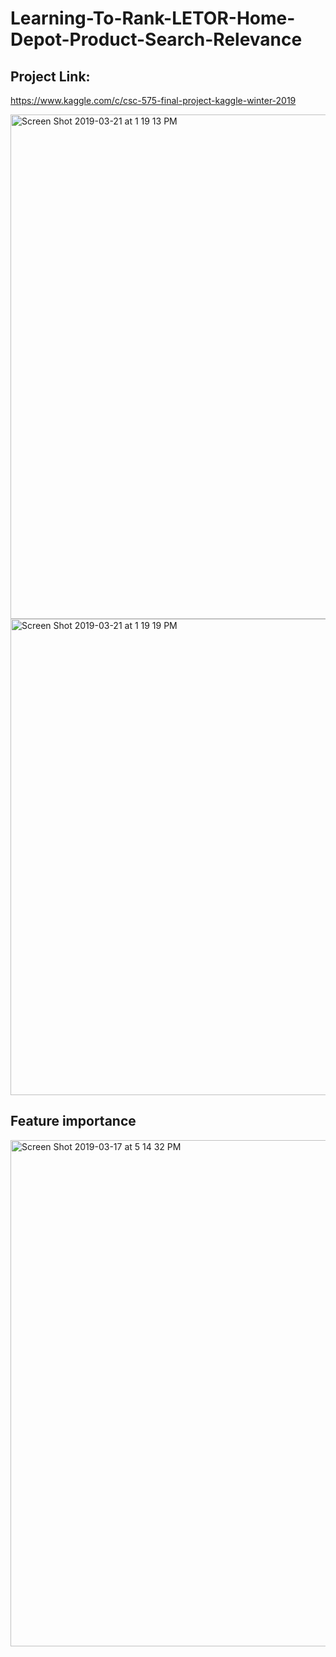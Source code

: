# Learning-To-Rank-LETOR-Home-Depot-Product-Search-Relevance

## Project Link:
https://www.kaggle.com/c/csc-575-final-project-kaggle-winter-2019


<img width="807" alt="Screen Shot 2019-03-21 at 1 19 13 PM" src="https://user-images.githubusercontent.com/32749721/54775564-44c28d80-4bdc-11e9-995d-99b208d04bbf.png">

<img width="762" alt="Screen Shot 2019-03-21 at 1 19 19 PM" src="https://user-images.githubusercontent.com/32749721/54775706-83584800-4bdc-11e9-8ef4-454189440e51.png">


## Feature importance
<img width="810" alt="Screen Shot 2019-03-17 at 5 14 32 PM" src="https://user-images.githubusercontent.com/32749721/54775222-89015e00-4bdb-11e9-8143-9538195388f9.png">

